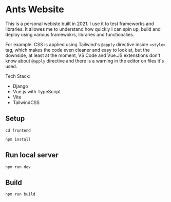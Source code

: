 # Ants Website

This is a personal webiste built in 2021. 
I use it to test frameworks and libraries. It allowes me to understand how quickly I can spin up, build and deploy using various framewokrs, libraries and functionalies.

For example: CSS is applied using Tailwind's `@apply` directive inside `<style>` tag, which makes the code even cleaner and easy to look at, but the downside, at least at the moment, VS Code and Vue.JS extenstions don't know about `@apply` directive and there is a warning in the editor on files it's used.


 Tech Stack: 
  - Django
  - Vue.js with TypeScript
  - Vite
  - TailwindCSS

## Setup 
`cd frontend`

`npm install`


## Run local server
`npm run dev`

## Build 
`npm run build`
